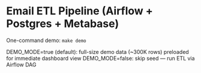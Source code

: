 # Email ETL Pipeline (Airflow + Postgres + Metabase)
One-command demo: `make demo`

DEMO_MODE=true (default): full-size demo data (~300K rows) preloaded for immediate dashboard view DEMO_MODE=false: skip seed — run ETL via Airflow DAG